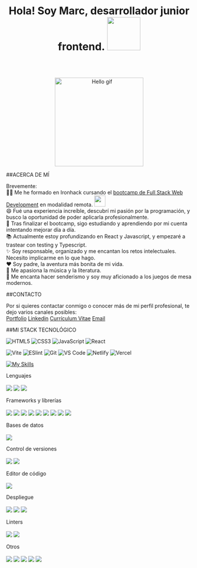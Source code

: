 <h1 align='center'>Hola! Soy Marc, desarrollador junior frontend. <img src='https://media.giphy.com/media/v1.Y2lkPTc5MGI3NjExYzZmMDQ1OTNiNGQ1NWMyYzM3OWU5ZDFkZDgyY2YyNGY2OWM5ZTIwMiZlcD12MV9pbnRlcm5hbF9naWZzX2dpZklkJmN0PXM/tVoClr6EKQTGWbEHpP/giphy.gif' width='90' /></h1>
<br>
<br>
<p align='center'><img align='center' src="https://media.giphy.com/media/v1.Y2lkPTc5MGI3NjExMmZhZDM1N2EzNzcyZDhlZThkN2VlYTU1NTRjZDBmOTkzOWRiMjIyNCZlcD12MV9pbnRlcm5hbF9naWZzX2dpZklkJmN0PWc/QQkyLVLAbQRKU/giphy-downsized-large.gif" width='240' alt='Hello gif' /></p>

<p align='center'></p>

##ACERCA DE MÍ

<p>Brevemente:<br>
👨‍💻 Me he formado en Ironhack cursando el <a href='https://www.ironhack.com/es/es/desarrollo-web/online?utm_campaign=RMTEU_Spain_Tier2_Global_Search_Brand_ES&utm_source=google&utm_content=search-brand&utm_medium=cpc&utm_term=ironhack&gad=1&gclid=CjwKCAjwgqejBhBAEiwAuWHioMDEctynyuEGarcAAgKoYuUs7c-l3lPxsqxzbCGIBF6ObyrpS0UGIxoC_2sQAvD_BwE'>bootcamp de Full Stack Web Development</a> en modalidad remota. <img src="https://media.giphy.com/media/WUlplcMpOCEmTGBtBW/giphy.gif" width="30"><br> 
😄 Fué una experiencia increíble, descubrí mi pasión por la programación, y busco la oportunidad de poder aplicarla profesionalmente.<br>
🌱 Tras finalizar el bootcamp, sigo estudiando y aprendiendo por mi cuenta intentando mejorar día a día.<br>
📚 Actualmente estoy profundizando en React y Javascript, y empezaré a trastear con testing y Typescript.<br>
✨ Soy responsable, organizado y me encantan los retos intelectuales. Necesito implicarme en lo que hago.<br>
❤ Soy padre, la aventura más bonita de mi vida.<br>
🚀 Me apasiona la música y la literatura.<br>
🚀 Me encanta hacer senderismo y soy muy aficionado a los juegos de mesa modernos.</p>


##CONTACTO

<p>Por si quieres contactar conmigo o conocer más de mi perfil profesional, te dejo varios canales posibles:<br>
  <a href='https://lechuza7-my-portfolio.netlify.app/'>Portfolio</a>
  <a href='https://www.linkedin.com/in/marccuestacarabasa/'>Linkedin</a>
  <a href='https://drive.google.com/file/d/1F6KMXFT-pL1pqOuLmx0jLMJWA9UHNhOw/view?usp=sharing'>Currículum Vitae</a>
  <a href='mailto:marc.cuestacarabasa@gmail.com'>Email</a>
</p>

##MI STACK TECNOLÓGICO

![HTML5](https://img.shields.io/badge/-HTML5-%23E44D27?style=flat-square&logo=html5&logoColor=ffffff)
![CSS3](https://img.shields.io/badge/-CSS3-%231572B6?style=flat-square&logo=css3)
![JavaScript](https://img.shields.io/badge/-JavaScript-%23F7DF1C?style=flat-square&logo=javascript&logoColor=000000&labelColor=%23F7DF1C&color=%23FFCE5A)
![React](https://img.shields.io/badge/-React-%23282C34?style=flat-square&logo=react)

![Vite](https://img.shields.io/badge/-Vite-%23646CFF?style=flat-square&logo=vite&logoColor=ffffff)
![ESlint](https://img.shields.io/badge/-ESLint-%234B32C3?style=flat-square&logo=eslint)
![Git](https://img.shields.io/badge/-Git-%23F05032?style=flat-square&logo=git&logoColor=%23ffffff)
![VS Code](https://img.shields.io/badge/-VSCode-%23007ACC?style=flat-square&logo=visual-studio-code)
![Netlify](https://img.shields.io/badge/-Netlify-%2300C7B7?style=flat-square&logo=netlify&logoColor=ffffff)
![Vercel](https://img.shields.io/badge/-Vercel-%23ffffff?style=flat-square&logo=vercel&logoColor=000000)


[![My Skills](https://skills.thijs.gg/icons?i=js,html,css,react,expressJS,nodeJS,mongoDB,git,github,heroku,netlify,docker,vercel)](https://skills.thijs.gg)

<p>Lenguajes<br>
<br>
<img src="https://img.shields.io/badge/JavaScript-323330?style=for-the-badge&logo=javascript&logoColor=F7DF1E" />
<img src="https://img.shields.io/badge/HTML5-E34F26?style=for-the-badge&logo=html5&logoColor=white" />
<img src="https://img.shields.io/badge/CSS3-1572B6?style=for-the-badge&logo=css3&logoColor=white" /></p>
<p>Frameworks y librerías<br>
<br>
<img src="https://img.shields.io/badge/React-20232A?style=for-the-badge&logo=react&logoColor=61DAFB" />
<img src="https://img.shields.io/badge/Node.js-339933?style=for-the-badge&logo=nodedotjs&logoColor=white" />
<img src="https://img.shields.io/badge/Express.js-000000?style=for-the-badge&logo=express&logoColor=white" />
<img src="https://img.shields.io/badge/Handlebars.js-f0772b?style=for-the-badge&logo=handlebarsdotjs&logoColor=black" />
<img src="https://img.shields.io/badge/React_Router-CA4245?style=for-the-badge&logo=react-router&logoColor=white" />
<img src="https://img.shields.io/badge/Vite-B73BFE?style=for-the-badge&logo=vite&logoColor=FFD62E" />
<img src="https://img.shields.io/badge/Material%20UI-007FFF?style=for-the-badge&logo=mui&logoColor=white" />
<img src="https://img.shields.io/badge/Font_Awesome-339AF0?style=for-the-badge&logo=fontawesome&logoColor=white" />
<img src="https://img.shields.io/badge/npm-CB3837?style=for-the-badge&logo=npm&logoColor=white" /></p>
<p>Bases de datos<br>
<br>
<img src="https://img.shields.io/badge/MongoDB-4EA94B?style=for-the-badge&logo=mongodb&logoColor=white" /></p>
<p>Control de versiones<br>
<br>
<img src="https://img.shields.io/badge/GIT-E44C30?style=for-the-badge&logo=git&logoColor=white" />
<img src="https://img.shields.io/badge/GitHub-100000?style=for-the-badge&logo=github&logoColor=white" /></p>
<p>Editor de código<br>
<br>
<img src="https://img.shields.io/badge/VSCode-0078D4?style=for-the-badge&logo=visual%20studio%20code&logoColor=white" /></p>
<p>Despliegue<br>
<br>
 <img src="https://img.shields.io/badge/Heroku-430098?style=for-the-badge&logo=heroku&logoColor=white" />
<img src="https://img.shields.io/badge/Vercel-000000?style=for-the-badge&logo=vercel&logoColor=white" />
<img src="https://img.shields.io/badge/Docker-2CA5E0?style=for-the-badge&logo=docker&logoColor=white" /></p>
<p>Linters<br>
<br>
<img src="[https://img.shields.io/badge/json-5E5C5C?style=for-the-badge&logo=json&logoColor=white](https://img.shields.io/badge/eslint-3A33D1?style=for-the-badge&logo=eslint&logoColor=white)" />
<img src="https://img.shields.io/badge/prettier-1A2C34?style=for-the-badge&logo=prettier&logoColor=F7BA3E" /></p>
<p>Otros<br>
<br>
<img src="https://img.shields.io/badge/Postman-FF6C37?style=for-the-badge&logo=Postman&logoColor=white" />
<img src="https://img.shields.io/badge/Trello-0052CC?style=for-the-badge&logo=trello&logoColor=white" />
<img src="https://img.shields.io/badge/Codepen-000000?style=for-the-badge&logo=codepen&logoColor=white" />
<img src="https://img.shields.io/badge/Codewars-B1361E?style=for-the-badge&logo=Codewars&logoColor=white" />
<img src="https://img.shields.io/badge/-Sololearn-3a464b?style=for-the-badge&logo=Sololearn&logoColor=white" /></p>



